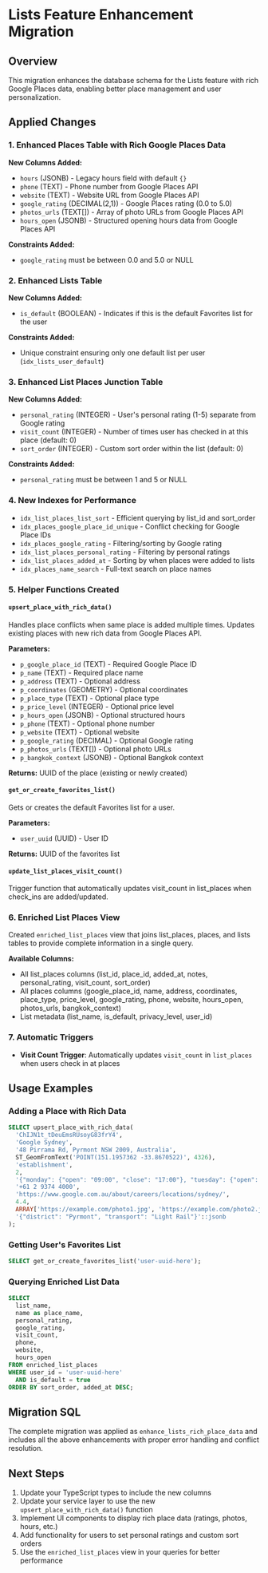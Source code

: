 # Lists Feature Enhancement Migration

## Overview
This migration enhances the database schema for the Lists feature with rich Google Places data, enabling better place management and user personalization.

## Applied Changes

### 1. Enhanced Places Table with Rich Google Places Data

**New Columns Added:**
- `hours` (JSONB) - Legacy hours field with default `{}`
- `phone` (TEXT) - Phone number from Google Places API
- `website` (TEXT) - Website URL from Google Places API  
- `google_rating` (DECIMAL(2,1)) - Google Places rating (0.0 to 5.0)
- `photos_urls` (TEXT[]) - Array of photo URLs from Google Places API
- `hours_open` (JSONB) - Structured opening hours data from Google Places API

**Constraints Added:**
- `google_rating` must be between 0.0 and 5.0 or NULL

### 2. Enhanced Lists Table

**New Columns Added:**
- `is_default` (BOOLEAN) - Indicates if this is the default Favorites list for the user

**Constraints Added:**
- Unique constraint ensuring only one default list per user (`idx_lists_user_default`)

### 3. Enhanced List Places Junction Table

**New Columns Added:**
- `personal_rating` (INTEGER) - User's personal rating (1-5) separate from Google rating
- `visit_count` (INTEGER) - Number of times user has checked in at this place (default: 0)
- `sort_order` (INTEGER) - Custom sort order within the list (default: 0)

**Constraints Added:**
- `personal_rating` must be between 1 and 5 or NULL

### 4. New Indexes for Performance

- `idx_list_places_list_sort` - Efficient querying by list_id and sort_order
- `idx_places_google_place_id_unique` - Conflict checking for Google Place IDs
- `idx_places_google_rating` - Filtering/sorting by Google rating
- `idx_list_places_personal_rating` - Filtering by personal ratings
- `idx_list_places_added_at` - Sorting by when places were added to lists
- `idx_places_name_search` - Full-text search on place names

### 5. Helper Functions Created

#### `upsert_place_with_rich_data()`
Handles place conflicts when same place is added multiple times. Updates existing places with new rich data from Google Places API.

**Parameters:**
- `p_google_place_id` (TEXT) - Required Google Place ID
- `p_name` (TEXT) - Required place name
- `p_address` (TEXT) - Optional address
- `p_coordinates` (GEOMETRY) - Optional coordinates
- `p_place_type` (TEXT) - Optional place type
- `p_price_level` (INTEGER) - Optional price level
- `p_hours_open` (JSONB) - Optional structured hours
- `p_phone` (TEXT) - Optional phone number
- `p_website` (TEXT) - Optional website
- `p_google_rating` (DECIMAL) - Optional Google rating
- `p_photos_urls` (TEXT[]) - Optional photo URLs
- `p_bangkok_context` (JSONB) - Optional Bangkok context

**Returns:** UUID of the place (existing or newly created)

#### `get_or_create_favorites_list()`
Gets or creates the default Favorites list for a user.

**Parameters:**
- `user_uuid` (UUID) - User ID

**Returns:** UUID of the favorites list

#### `update_list_places_visit_count()`
Trigger function that automatically updates visit_count in list_places when check_ins are added/updated.

### 6. Enriched List Places View

Created `enriched_list_places` view that joins list_places, places, and lists tables to provide complete information in a single query.

**Available Columns:**
- All list_places columns (list_id, place_id, added_at, notes, personal_rating, visit_count, sort_order)
- All places columns (google_place_id, name, address, coordinates, place_type, price_level, google_rating, phone, website, hours_open, photos_urls, bangkok_context)
- List metadata (list_name, is_default, privacy_level, user_id)

### 7. Automatic Triggers

- **Visit Count Trigger**: Automatically updates `visit_count` in `list_places` when users check in at places

## Usage Examples

### Adding a Place with Rich Data
```sql
SELECT upsert_place_with_rich_data(
  'ChIJN1t_tDeuEmsRUsoyG83frY4',
  'Google Sydney',
  '48 Pirrama Rd, Pyrmont NSW 2009, Australia',
  ST_GeomFromText('POINT(151.1957362 -33.8670522)', 4326),
  'establishment',
  2,
  '{"monday": {"open": "09:00", "close": "17:00"}, "tuesday": {"open": "09:00", "close": "17:00"}}'::jsonb,
  '+61 2 9374 4000',
  'https://www.google.com.au/about/careers/locations/sydney/',
  4.4,
  ARRAY['https://example.com/photo1.jpg', 'https://example.com/photo2.jpg'],
  '{"district": "Pyrmont", "transport": "Light Rail"}'::jsonb
);
```

### Getting User's Favorites List
```sql
SELECT get_or_create_favorites_list('user-uuid-here');
```

### Querying Enriched List Data
```sql
SELECT 
  list_name,
  name as place_name,
  personal_rating,
  google_rating,
  visit_count,
  phone,
  website,
  hours_open
FROM enriched_list_places 
WHERE user_id = 'user-uuid-here' 
  AND is_default = true
ORDER BY sort_order, added_at DESC;
```

## Migration SQL

The complete migration was applied as `enhance_lists_rich_place_data` and includes all the above enhancements with proper error handling and conflict resolution.

## Next Steps

1. Update your TypeScript types to include the new columns
2. Update your service layer to use the new `upsert_place_with_rich_data()` function
3. Implement UI components to display rich place data (ratings, photos, hours, etc.)
4. Add functionality for users to set personal ratings and custom sort orders
5. Use the `enriched_list_places` view in your queries for better performance 